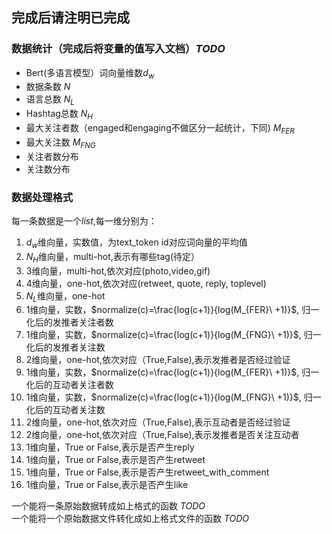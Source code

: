 ## 完成后请注明已完成
### 数据统计（完成后将变量的值写入文档）*TODO*
* Bert(多语言模型）词向量维数$d_w$
* 数据条数 $N$
* 语言总数 $N_L$
* Hashtag总数 $N_H$
* 最大关注者数（engaged和engaging不做区分一起统计，下同) $M_{FER}$
* 最大关注数 $M_{FNG}$
* 关注者数分布
* 关注数分布
### 数据处理格式
每一条数据是一个*list*,每一维分别为：  
1. $d_w$维向量，实数值，为text_token id对应词向量的平均值
2. $N_H$维向量，multi-hot,表示有哪些tag(待定）
3. $3$维向量，multi-hot,依次对应(photo,video,gif)
4. $4$维向量，one-hot,依次对应(retweet, quote, reply, toplevel)
5. $N_L$维向量，one-hot
6. $1$维向量，实数，$normalize(c)=\frac{log(c+1)}{log(M_{FER}\ +1)}$, 归一化后的发推者关注者数
7. $1$维向量，实数，$normalize(c)=\frac{log(c+1)}{log(M_{FNG}\ +1)}$, 归一化后的发推者关注数
8. $2$维向量，one-hot,依次对应（True,False),表示发推者是否经过验证
9. $1$维向量，实数，$normalize(c)=\frac{log(c+1)}{log(M_{FER}\ +1)}$, 归一化后的互动者关注者数
10. $1$维向量，实数，$normalize(c)=\frac{log(c+1)}{log(M_{FNG}\ +1)}$, 归一化后的互动者关注数
11. $2$维向量，one-hot,依次对应（True,False),表示互动者是否经过验证
12. $2$维向量，one-hot,依次对应（True,False),表示发推者是否关注互动者
13. $1$维向量，True or False,表示是否产生reply
14. $1$维向量，True or False,表示是否产生retweet
15. $1$维向量，True or False,表示是否产生retweet_with_comment
16. $1$维向量，True or False,表示是否产生like

一个能将一条原始数据转成如上格式的函数 *TODO*  
一个能将一个原始数据文件转化成如上格式文件的函数 *TODO*  
